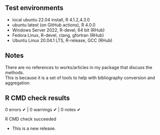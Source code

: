 ## Test environments
* local ubuntu 22.04 install, R 4.1.2,4.3.0
* ubuntu latest (on GitHub actions), R 4.0.0
* Windows Server 2022, R-devel, 64 bit (RHub)
* Fedora Linux, R-devel, clang, gfortran (RHub)
* Ubuntu Linux 20.04.1 LTS, R-release, GCC (RHub)

## Notes
There are no references to works/articles in my package that discuss the methods.  
This is because it is a set of tools to help with bibliography conversion and aggregation.

## R CMD check results

0 errors ✔ | 0 warnings ✔ | 0 notes ✔

R CMD check succeeded

* This is a new release.


